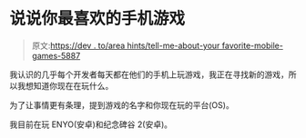 # 说说你最喜欢的手机游戏

> 原文:[https://dev . to/area hints/tell-me-about-your favorite-mobile-games-5887](https://dev.to/areahints/tell-me-about-your-favorite-mobile-games-5887)

我认识的几乎每个开发者每天都在他们的手机上玩游戏，我正在寻找新的游戏，所以我想知道你现在在玩什么。

为了让事情更有条理，提到游戏的名字和你现在玩的平台(OS)。

我目前在玩 ENYO(安卓)和纪念碑谷 2(安卓)。